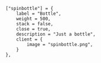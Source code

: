 	["spinbottle"] = {
		label = "Bottle",
		weight = 500,
		stack = false,
		close = true,
		description = "Just a bottle",
		client = {
			image = "spinbottle.png",
		}
	},
